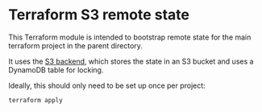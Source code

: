 # Terraform S3 remote state

This Terraform module is intended to bootstrap remote state for the main terraform
project in the parent directory.

It uses the [S3 backend](https://developer.hashicorp.com/terraform/language/settings/backends/s3),
which stores the state in an S3 bucket and uses a DynamoDB table for locking.

Ideally, this should only need to be set up once per project:

```bash
terraform apply
```
